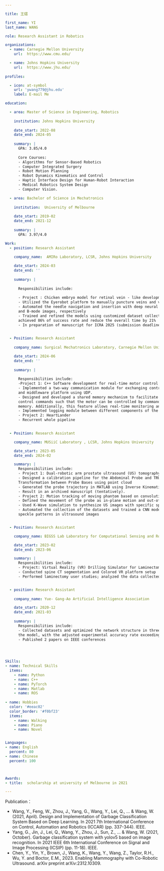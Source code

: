 ```yaml
---

title: 王熠

first_name: YI
last_name: WANG

role: Research Assistant in Robotics

organizations:
  - name: Carnegie Mellon University
    url:  https://www.cmu.edu/

  - name: Johns Hopkins University
    url:  https://www.jhu.edu/
    
profiles:

  - icon: at-symbol
    url: 'ywang779@jhu.edu'
    label: E-mail Me

education:

  - area: Master of Science in Engineering, Robotics
    
    institution: Johns Hopkins University
    
    date_start: 2022-08
    date_end: 2024-05
    
    summary: |
      GPA: 3.85/4.0
    
      Core Courses:
      - Algorithms for Sensor-Based Robotics
      - Computer Integrated Surgery
      - Robot Motion Planning
      - Robot Dynamics Kinematics and Control
      - Haptic Interface Design for Human-Robot Interaction
      - Medical Robotics System Design
      - Computer Vision. 

  - area: Bachelor of Science in Mechatronics
    
    institution:  University of Melbourne
    
    date_start: 2019-02
    date_end: 2021-12
    
    summary: |
      GPA: 3.97/4.0

Work:
  - position: Research Assistant
    
    company_name:  AMIRo Laboratory, LCSR, Johns Hopkins University 

    date_start: 2024-03
    date_end: ''
    
    summary: |
    
      Responsibilities include:
    
      - Project : Chicken embryo model for retinal vein - like development
      - Utilized the Eyerobot platform to manually puncture veins and validated success through bubble formation
      - Automated the needle navigation and insertion with deep neural networks (ResNet and Yolov5) on micro 
      and B-mode images, respectively
      - Trained and refined the models using customized dataset collected from manual experiments. The model 
      achieved 86% of success rate and reduce the overall time by 21%
      - In preparation of manuscript for ICRA 2025 (submission deadline September 15)

        
  - Position: Research Assistant
    
    company_name: Surgical Mechatronics Laboratory, Carnegie Mellon University Robotics Institute 

    date_start: 2024-06
    date_end: ''
    
    summary: |
    
      Responsibilities include:
      -Project 1: C++ Software development for real-time motor control and communication
      - Implemented a two-way communication module for exchanging control commands between Jetson Nano 
      and middleware platform using UDP.
      - Designed and developed a shared memory mechanism to facilitate reliable inter-process access for the 
      control commands such that the motor can be controlled by commands directly acquired from the shared 
      memory. Additionally, this feature allows real-time monitoring and control across all hardware.
      - Implemented logging module between different components of the system.
      - Project 2: HeartLander
      - Recurrent whole pipeline

        
  - Position: Research Assistant

    company_name: MUSiiC Laboratory , LCSR, Johns Hopkins University

    date_start: 2023-05
    date_end: 2024-02

    summary: |
      Responsibilities include:
      - Project 1: Dual-robotic arm prostate ultrasound (US) tomography
      - Designed a calibration pipeline for the Abdominal Probe and TRUS Probe using Bxp and calculating 
      Transformation between Probe Bases using point cloud
      - Generated the probe trajectory in MATLAB using Inverse Kinematics and Virtual Fixture.
      - Result in an archived manuscript (tentatively).
      - Project 2: Motion tracking of moving phantom based on convolutional neural network
      - Defined the movement of the probe as in-plane motion and out-of-plane motion
      - Used K-Wave simulation to synthesize US images with specific speckle patterns for data augmentation
      - Automated the collection of the datasets and trained a CNN model to learn the Out-of-Plane motion from 
      speckle patterns in ultrasound images


  - Position: Research Assistant

    company_name: BIGSS Lab Laboratory for Computational Sensing and Robotics, LCSR

    date_start: 2023-02
    date_end: 2023-06

    summary: | 
      Responsibilities include:
      - Project: Virtual Reality (VR) Drilling Simulator for Laminectomy: Implementation and Evaluation
      - Conducted spine CT segmentation and Colored VR platform setup
      - Performed laminectomy user studies; analyzed the data collected with the surgeons


  - position: Research Assistant
    
    company_name: Yue- Gang-Ao Artificial Intelligence Association 

    date_start: 2020-12
    date_end: 2021-03
    
    summary: |
      Responsibilities include:
      - Collected datasets and optimized the network structure in three ways and further improved the accuracy of 
      the model, with the adjusted experimental accuracy rate exceeding 80%
      - Published 2 papers on IEEE conferences

        


Skills:
- name: Technical Skills
  items:
    - name: Python
    - name: C++
    - name: PyTorch
    - name: Matlab
    - name: ROS
      
- name: Hobbies
  color: '#eeac02'
  color_border: '#f0bf23'
  items:
    - name: Walking
    - name: Piano
    - name: Novel


Languages:
- name: English
  percent: 80
- name: Chinese
  percent: 100



Awards:
- title:  scholarship at university of Melbourne in 2021

---
```


Publication：

- Wang, Y., Feng, W., Zhou, J., Yang, G., Wang, Y., Lei, Q., ... & Wang, W. (2021, April). Design and 
Implementation of Garbage Classification System Based on Deep Learning. In 2021 7th International 
Conference on Control, Automation and Robotics (ICCAR) (pp. 337-344). IEEE.
- Yang, G., Jin, J., Lei, Q., Wang, Y., Zhou, J., Sun, Z., ... & Wang, W. (2021, October). Garbage classification 
system with yolov5 based on image recognition. In 2021 IEEE 6th International Conference on Signal and 
Image Processing (ICSIP) (pp. 11-18). IEEE. 
- Chen, Y., Yin, Y., Brown, J., Wang, K., Wang, Y., Wang, Z., Taylor, R.H., Wu, Y. and Boctor, E.M., 2023. 
Enabling Mammography with Co-Robotic Ultrasound. arXiv preprint arXiv:2312.10309.

